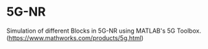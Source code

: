# 5G-NR
Simulation of different Blocks in 5G-NR using MATLAB's 5G Toolbox. (https://www.mathworks.com/products/5g.html)
